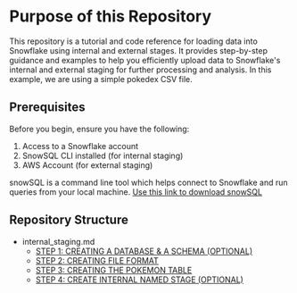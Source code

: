 # Purpose of this Repository
This repository is a tutorial and code reference for loading data into Snowflake using internal and external stages. It provides step-by-step guidance and examples to help you efficiently upload data to Snowflake's internal and external staging for further processing and analysis. In this example, we are using a simple pokedex CSV file. 

## Prerequisites
Before you begin, ensure you have the following:
1. Access to a Snowflake account
2. SnowSQL CLI installed (for internal staging)
3. AWS Account (for external staging)

snowSQL is a command line tool which helps connect to Snowflake and run queries from your local machine. 
[Use this link to download snowSQL](https://www.snowflake.com/en/developers/downloads/snowsql/)

## Repository Structure
- internal_staging.md
  - [STEP 1: CREATING A DATABASE & A SCHEMA (OPTIONAL)](https://github.com/Ballal65/Snowflake-csv-upload-with-internal-and-external-staging/blob/main/internal_staging.md#step-1-creating-a-database--a-schema-optional)
  - [STEP 2: CREATING FILE FORMAT](https://github.com/Ballal65/Snowflake-csv-upload-with-internal-and-external-staging/blob/main/internal_staging.md#step-2-creating-file-format)
  - [STEP 3: CREATING THE POKEMON TABLE](Ehttps://github.com/Ballal65/Snowflake-csv-upload-with-internal-and-external-staging/blob/main/internal_staging.md#step-3-creating-the-pokemon-table)
  - [STEP 4: CREATE INTERNAL NAMED STAGE (OPTIONAL)](https://github.com/Ballal65/Snowflake-csv-upload-with-internal-and-external-staging/blob/main/internal_staging.md#step-4-create-internal-named-stage-optional)
